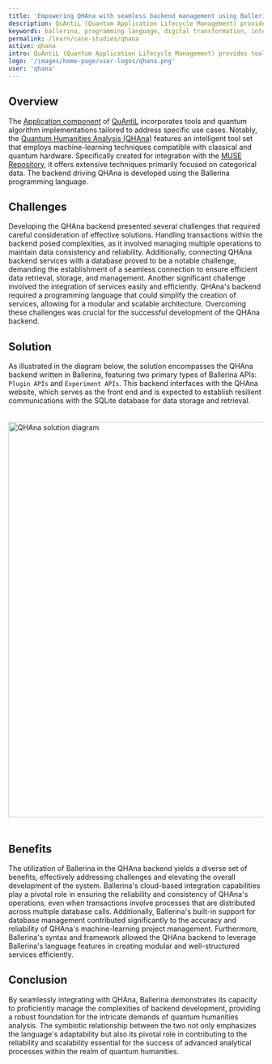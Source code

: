 ```yaml
---
title: 'Empowering QHAna with seamless backend management using Ballerina'
description: QuAntiL (Quantum Application Lifecycle Management) provides tooling assistance for diverse facets of the quantum application lifecycle, encompassing tasks like implementing, deploying, executing, and monitoring quantum applications.
keywords: ballerina, programming language, digital transformation, internal apps, wso2
permalink: /learn/case-studies/qhana
active: qhana
intro: QuAntiL (Quantum Application Lifecycle Management) provides tooling assistance for diverse facets of the quantum application lifecycle, encompassing tasks like implementing, deploying, executing, and monitoring quantum applications.
logo: '/images/home-page/user-logos/qhana.png'
user: 'qhana'
---
```


## Overview

The [Application component](https://quantil.readthedocs.io/en/latest/) of [QuAntiL](https://www.iaas.uni-stuttgart.de/forschung/projekte/quantil/) incorporates tools and quantum algorithm implementations tailored to address specific use cases. Notably, the [Quantum Humanities Analysis (QHAna)](https://quantil.readthedocs.io/en/latest/user-guide/qhana/) features an intelligent tool set that employs machine-learning techniques compatible with classical and quantum hardware. Specifically created for integration with the [MUSE Repository](https://www.iaas.uni-stuttgart.de/publications/INBOOK-2018-05-MUSE.pdf), it offers extensive techniques primarily focused on categorical data. The backend driving QHAna is developed using the Ballerina programming language.

## Challenges

Developing the QHAna backend presented several challenges that required careful consideration of effective solutions. Handling transactions within the backend posed complexities, as it involved managing multiple operations to maintain data consistency and reliability. Additionally, connecting QHAna backend services with a database proved to be a notable challenge, demanding the establishment of a seamless connection to ensure efficient data retrieval, storage, and management. Another significant challenge involved the integration of services easily and efficiently. QHAna's backend required a programming language that could simplify the creation of services, allowing for a modular and scalable architecture. Overcoming these challenges was crucial for the successful development of the QHAna backend.

## Solution

As illustrated in the diagram below, the solution encompasses the QHAna backend written in Ballerina, featuring two primary types of Ballerina APIs: `Plugin APIs` and `Experiment APIs`. This backend interfaces with the QHAna website, which serves as the front end and is expected to establish resilient communications with the SQLite database for data storage and retrieval.

<img src="/images/case-studies/qhana-solution-diagram.png" alt="QHAna solution diagram" width="546" height="780" style='width:auto !important; padding-top:20px; padding-bottom:20px;'>

## Benefits

The utilization of Ballerina in the QHAna backend yields a diverse set of benefits, effectively addressing challenges and elevating the overall development of the system. Ballerina's cloud-based integration capabilities play a pivotal role in ensuring the reliability and consistency of QHAna's operations, even when transactions involve processes that are distributed across multiple database calls. Additionally, Ballerina's built-in support for database management contributed significantly to the accuracy and reliability of QHAna's machine-learning project management. Furthermore, Ballerina's syntax and framework allowed the QHAna backend to leverage Ballerina's language features in creating modular and well-structured services efficiently. 

## Conclusion

By seamlessly integrating with QHAna, Ballerina demonstrates its capacity to proficiently manage the complexities of backend development, providing a robust foundation for the intricate demands of quantum humanities analysis. The symbiotic relationship between the two not only emphasizes the language's adaptability but also its pivotal role in contributing to the reliability and scalability essential for the success of advanced analytical processes within the realm of quantum humanities.
